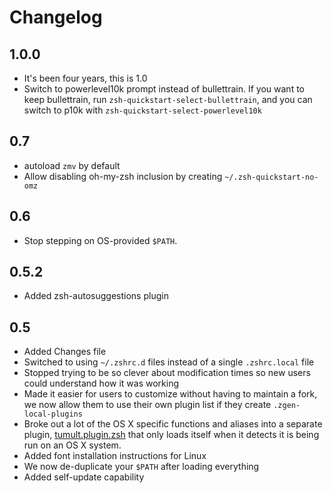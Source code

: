 # Changelog

## 1.0.0

* It's been four years, this is 1.0
* Switch to powerlevel10k prompt instead of bullettrain. If you want to keep bullettrain, run `zsh-quickstart-select-bullettrain`, and you can switch to p10k with `zsh-quickstart-select-powerlevel10k`

## 0.7

* autoload `zmv` by default
* Allow disabling oh-my-zsh inclusion by creating `~/.zsh-quickstart-no-omz`

## 0.6

* Stop stepping on OS-provided `$PATH`.

## 0.5.2

* Added zsh-autosuggestions plugin

## 0.5

* Added Changes file
* Switched to using `~/.zshrc.d` files instead of a single `.zshrc.local` file
* Stopped trying to be so clever about modification times so new users could understand how it was working
* Made it easier for users to customize without having to maintain a fork, we now allow them to use their own plugin list if they create `.zgen-local-plugins`
* Broke out a lot of the OS X specific functions and aliases into a separate plugin, [tumult.plugin.zsh](https://github.com/unixorn/tumult.plugin.zsh) that only loads itself when it detects it is being run on an OS X system.
* Added font installation instructions for Linux
* We now de-duplicate your `$PATH` after loading everything
* Added self-update capability
